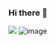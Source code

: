 ### Hi there 👋
![](https://visitor-badge.glitch.me/badge?page_id=CasterWx.readme)
![image](https://www.google.com/url?sa=i&url=https%3A%2F%2Fthehackernews.com%2F2011%2F06%2Fmetasploit-framework-372-released.html&psig=AOvVaw2ftOuqsuKalyYmSKK8XWh4&ust=1625064588686000&source=images&cd=vfe&ved=0CAoQjRxqFwoTCMieob-LvfECFQAAAAAdAAAAABAE)
<!--
**UzJu/UzJu** is a ✨ _special_ ✨ repository because its `README.md` (this file) appears on your GitHub profile.

Here are some ideas to get you started:

- 🔭 I’m currently working on ...
- 🌱 I’m currently learning ...
- 👯 I’m looking to collaborate on ...
- 🤔 I’m looking for help with ...
- 💬 Ask me about ...
- 📫 How to reach me: ...
- 😄 Pronouns: ...
- ⚡ Fun fact: ...
-->
